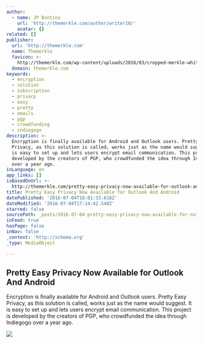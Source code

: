 ```yaml
---
author:
  - name: JP Buntinx
    url: 'http://themerkle.com/author/writer10/'
    avatar: {}
related: []
publisher:
  url: 'http://themerkle.com'
  name: Themerkle
  favicon: >-
    http://themerkle.com/wp-content/uploads/2016/03/cropped-merkle-white-1-192x192.png
  domain: themerkle.com
keywords:
  - encryption
  - solution
  - subscription
  - privacy
  - easy
  - pretty
  - emails
  - pgp
  - crowdfunding
  - indiegogo
description: >-
  Encryption is finally available for Android and Outlook users. Pretty Easy
  Privacy, as this solution is called, works just as the name would suggest. It
  is easy to set up and lets users encrypt email communication. This project is
  developed by the creators of PGP, who crowdfunded the idea through Indiegogo
  over a year ago.
inLanguage: en
app_links: []
isBasedOnUrl: >-
  http://themerkle.com/pretty-easy-privacy-now-available-for-outlook-and-android/
title: Pretty Easy Privacy Now Available for Outlook And Android
datePublished: '2016-07-04T18:01:33.618Z'
dateModified: '2016-07-04T17:14:42.540Z'
starred: false
sourcePath: _posts/2016-07-04-pretty-easy-privacy-now-available-for-outlook-and-android.md
inFeed: true
hasPage: false
inNav: false
_context: 'http://schema.org'
_type: MediaObject

---
```

<article style=""><h1>Pretty Easy Privacy Now Available for Outlook And Android</h1><p>Encryption is finally available for Android and Outlook users. Pretty Easy Privacy, as this solution is called, works just as the name would suggest. It is easy to set up and lets users encrypt email communication. This project is developed by the creators of PGP, who crowdfunded the idea through Indiegogo over a year ago.</p><img src="http://themerkle.com/wp-content/uploads/2016/07/Pretty-Easy-Privacy.jpg" /></article>